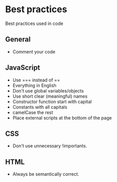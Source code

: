 # Best practices
Best practices used in code

## General
* Comment your code

## JavaScript
* Use === instead of ==
* Everything in English
* Don't use global variables/objects
* Use short clear (meaningful) names
* Constructor function start with capital
* Constants with all capitals
* camelCase the rest
* Place external scripts at the bottom of the page

## CSS
* Don't use unnecessary !importants.

## HTML
* Always be semantically correct.
